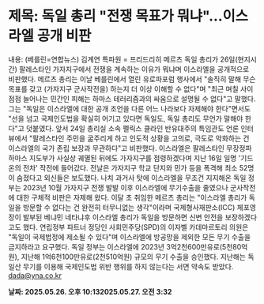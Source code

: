 # **제목: 독일 총리 "전쟁 목표가 뭐냐"…이스라엘 공개 비판**

  내용: (베를린=연합뉴스) 김계연 특파원 = 프리드리히 메르츠 독일 총리가 26일(현지시간) 팔레스타인 가자지구에서 전쟁을 계속하는 이유가 뭐냐며 이스라엘을 공개적으로 비판했다.    메르츠 총리는 이날 베를린에서 열린 유로파포럼 행사에서 "솔직히 말해 무슨 목표를 갖고 (가자지구 군사작전을) 하는지 더 이상 이해할 수 없다"며 "최근 며칠 사이 점점 늘어나는 민간인 피해는 하마스 테러리즘과의 싸움으로 설명될 수 없다"고 말했다.    그는 "독일은 이스라엘에 대한 공개 조언을 다른 어느 나라보다 자제해야 한다"면서도 "선을 넘고 국제인도법을 확실히 어기고 있다면 독일도, 독일 총리도 무언가 말해야 한다"고 덧붙였다.    앞서 24일 총리실 소속 펠릭스 클라인 반유대주의 특임관도 언론 인터뷰에서 "팔레스타인 주민을 굶주리게 하고 인도적 상황을 고의로, 극도로 악화하는 건 이스라엘의 국가 존립 보장과 무관하다"고 비판했다.    이스라엘은 팔레스타인 무장정파 하마스 지도부가 사실상 궤멸된 뒤에도 가자지구를 점령하겠다며 지난 16일 일명 '기드온의 전차' 작전에 들어갔다. 전날은 가자지구 학교 단지와 민가 등을 폭격해 최소 52명이 숨졌다고 외신들은 보도했다.    나치 과거사 탓에 이스라엘을 무조건 지지해온 독일 정부는 2023년 10월 가자지구 전쟁 발발 이후 이스라엘에 무기수출을 줄였으나 군사작전에 대한 구체적 비판은 자제해 왔다. 이달 초 취임한 메르츠 총리는 "이스라엘 총리가 독일을 방문할 수 없다는 건 완전히 터무니없는 생각"이라며 국제형사재판소(ICC) 체포영장이 발부된 베냐민 네타냐후 이스라엘 총리가 독일을 방문하면 신변 안전을 보장하겠다고도 했다.    연립정부 파트너 정당인 사회민주당(SPD)의 이자벨 카데마르토리 의원은 "독일이 국제법정에 제소될 수 있다"며 이스라엘에 방공망을 제외한 모든 무기 수출을 금지하라고 요구했다. 독일 정부는 이스라엘에 2023년 3억2천600만유로(5천80억원), 지난해 1억6천100만유로(2천510억원) 규모의 무기 수출을 승인했다. 지난해는 독일산 무기를 이용해 국제인도법 위반 행위를 하지 않는다는 서면 약속도 받았다.    dada@yna.co.kr

  **날짜: 2025.05.26. 오후 10:132025.05.27. 오전 3:32**